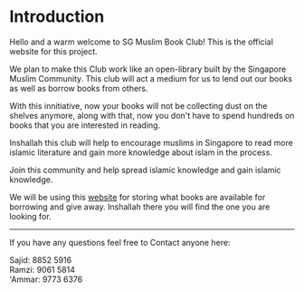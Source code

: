 # Introduction

Hello and a warm welcome to SG Muslim Book Club! This is the official website for this project. 

We plan to make this Club work like an open-library built by the Singapore Muslim Community. This club will act a medium for us to lend out our books as well as borrow books from others. 

With this innitiative, now your books will not be collecting dust on the shelves anymore, along with that, now you don't have to spend hundreds on books that you are interested in reading. 

Inshallah this club will help to encourage muslims in Singapore to read more islamic literature and gain more knowledge about islam in the process.

Join this community and help spread islamic knowledge and gain islamic knowledge.

We will be using this [website](https://docs.google.com/spreadsheets/d/1_bAxLio17smPqfyaqn39NoETUFPvayQv8n0DblPVflM/edit?usp=sharing) for storing what books are available for borrowing and give away. Inshallah there you will find the one you are looking for.

---

If you have any questions feel free to Contact anyone here:

Sajid: 8852 5916\
Ramzi: 9061 5814\
'Ammar: 9773 6376